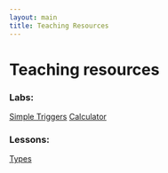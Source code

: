 ```yaml
---
layout: main
title: Teaching Resources
---
```


# Teaching resources

### Labs:
[Simple Triggers](./labs/simple-triggers.html)
[Calculator](./labs/calculator.html)

### Lessons:
[Types](./lessons/types.html)